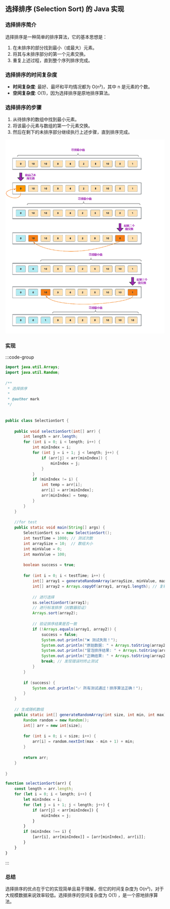 ## 选择排序 (Selection Sort) 的 Java 实现

### 选择排序简介

选择排序是一种简单的排序算法，它的基本思想是：

1. 在未排序的部分找到最小（或最大）元素。
2. 将其与未排序部分的第一个元素交换。
3. 重复上述过程，直到整个序列排序完成。

### 选择排序的时间复杂度

- **时间复杂度**: 最好、最坏和平均情况都为 O(n²)，其中 n 是元素的个数。
- **空间复杂度**: O(1)，因为选择排序是原地排序算法。

### 选择排序的步骤

1. 从待排序的数组中找到最小元素。
2. 将该最小元素与数组的第一个元素交换。
3. 然后在剩下的未排序部分继续执行上述步骤，直到排序完成。

![选择排序](./assets/1744704725962.png)

### 实现

:::code-group

```java
import java.util.Arrays;
import java.util.Random;

/**
 * 选择排序
 *
 * @author mark
 */


public class SelectionSort {

    public void selectionSort(int[] arr) {
        int length = arr.length;
        for (int i = 0; i < length; i++) {
            int minIndex = i;
            for (int j = i + 1; j < length; j++) {
                if (arr[j] < arr[minIndex]) {
                    minIndex = j;
                }
            }
            if (minIndex != i) {
                int temp = arr[i];
                arr[i] = arr[minIndex];
                arr[minIndex] = temp;
            }
        }
    }

    //for test
    public static void main(String[] args) {
        SelectionSort ss = new SelectionSort();
        int testTime = 1000; // 测试次数
        int arraySize = 10;  // 数组大小
        int minValue = 0;
        int maxValue = 100;

        boolean success = true;

        for (int i = 0; i < testTime; i++) {
            int[] array1 = generateRandomArray(arraySize, minValue, maxValue);
            int[] array2 = Arrays.copyOf(array1, array1.length); // 复制数组用于标准排序

            // 进行选择
            ss.selectionSort(array1);
            // 进行标准排序（对数器验证）
            Arrays.sort(array2);

            // 验证排序结果是否一致
            if (!Arrays.equals(array1, array2)) {
                success = false;
                System.out.println("❌ 测试失败！");
                System.out.println("原始数据: " + Arrays.toString(array2));
                System.out.println("冒泡排序结果: " + Arrays.toString(array1));
                System.out.println("正确结果: " + Arrays.toString(array2));
                break; // 发现错误时终止测试
            }
        }

        if (success) {
            System.out.println("✅ 所有测试通过！排序算法正确！");
        }
    }

    // 生成随机数组
    public static int[] generateRandomArray(int size, int min, int max) {
        Random random = new Random();
        int[] arr = new int[size];

        for (int i = 0; i < size; i++) {
            arr[i] = random.nextInt(max - min + 1) + min;
        }

        return arr;
    }

}


```

```javascript
function selectionSort(arr) {
    const length = arr.length;
    for (let i = 0; i < length; i++) {
        let minIndex = i;
        for (let j = i + 1; j < length; j++) {
            if (arr[j] < arr[minIndex]) {
                minIndex = j;
            }
        }
        if (minIndex !== i) {
            [arr[i], arr[minIndex]] = [arr[minIndex], arr[i]];
        }
    }
}
```

:::

### 总结

选择排序的优点在于它的实现简单且易于理解，但它的时间复杂度为 O(n²)，对于大规模数据来说效率较低。选择排序的空间复杂度为 O(1)
，是一个原地排序算法。

